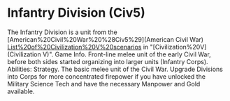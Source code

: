 # Infantry Division (Civ5)

The Infantry Division is a unit from the [American%20Civil%20War%20%28Civ5%29](American Civil War) [List%20of%20Civilization%20V%20scenarios](scenario) in "[Civilization%20V](Civilization V)". 
Game Info.
Front-line melee unit of the early Civil War, before both sides started organizing into larger units (Infantry Corps).
Abilities:
Strategy.
The basic melee unit of the Civil War. Upgrade Divisions into Corps for more concentrated firepower if you have unlocked the Military Science Tech and have the necessary Manpower and Gold available.